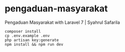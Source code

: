 # pengaduan-masyarakat

Pengaduan Masyarakat with Laravel 7 | Syahrul Safarila

```
composer install
cp .env.example .env
php artisan key:generate
npm install && npm run dev
```

